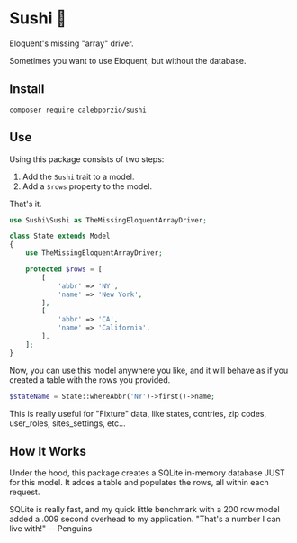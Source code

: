 # Sushi 🍣
Eloquent's missing "array" driver.

Sometimes you want to use Eloquent, but without the database.

## Install
`composer require calebporzio/sushi`

## Use

Using this package consists of two steps:
1. Add the `Sushi` trait to a model.
2. Add a `$rows` property to the model.

That's it.

```php
use Sushi\Sushi as TheMissingEloquentArrayDriver;

class State extends Model
{
    use TheMissingEloquentArrayDriver;

    protected $rows = [
        [
            'abbr' => 'NY',
            'name' => 'New York',
        ],
        [
            'abbr' => 'CA',
            'name' => 'California',
        ],
    ];
}
```

Now, you can use this model anywhere you like, and it will behave as if you created a table with the rows you provided.
```php
$stateName = State::whereAbbr('NY')->first()->name;
```

This is really useful for "Fixture" data, like states, contries, zip codes, user_roles, sites_settings, etc...

## How It Works
Under the hood, this package creates a SQLite in-memory database JUST for this model. It addes a table and populates the rows, all within each request.

SQLite is really fast, and my quick little benchmark with a 200 row model added a .009 second overhead to my application. "That's a number I can live with!" -- Penguins
